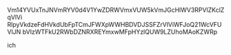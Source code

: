 Vm14YVUxTnJNVmRYV0d4V1YwZDRWVmxVUW5kVmJGcHlWV3RPVlZKclZqVlVi
RlpyVkdzeFdHVkdUbFpTCmJFWXpWWHBDVDJSSFZrVlViWFJoQ21WcVFUVlJN
bVIzWTFkU2RWbDZNRXREYmxwMFpHYzlQUW9LZUhoMAoKZWRp

ich